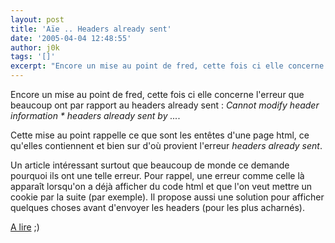 ```yaml
---
layout: post
title: 'Aïe .. Headers already sent'
date: '2005-04-04 12:48:55'
author: j0k
tags: '[]'
excerpt: "Encore un mise au point de fred, cette fois ci elle concerne l'erreur que beaucoup ont par rapport au headers already sent : *Cannot modify header information * headers already sent by ...*.     \nCette mise au point rappelle ce que sont les entêtes d'une page html, ce qu'elles contiennent et bien sur d'où provient l'erreur *headers already sent*.  \n  \n   …"
---
```


Encore un mise au point de fred, cette fois ci elle concerne l'erreur que beaucoup ont par rapport au headers already sent : *Cannot modify header information * headers already sent by ...*.

Cette mise au point rappelle ce que sont les entêtes d'une page html, ce qu'elles contiennent et bien sur d'où provient l'erreur *headers already sent*.

Un article intéressant surtout que beaucoup de monde ce demande pourquoi ils ont une telle erreur. Pour rappel, une erreur comme celle là apparaît lorsqu'on a déjà afficher du code html et que l'on veut mettre un cookie par la suite (par exemple). Il propose aussi une solution pour afficher quelques choses avant d'envoyer les headers (pour les plus acharnés).

[A lire](http://frederic.bouchery.free.fr/?2005/04/04/43-headers-already-sent-jai-perdu-la-tete) ;)
